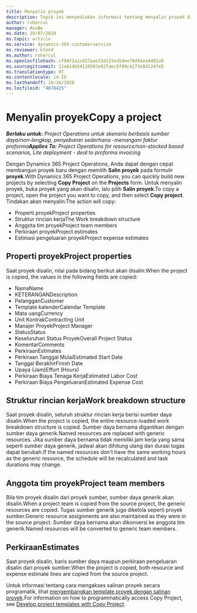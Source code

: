 ```yaml
---
title: Menyalin proyek
description: Topik ini menyediakan informasi tentang menyalin proyek di Dynamics 365 Project operations.
author: ruhercul
manager: AnnBe
ms.date: 10/07/2020
ms.topic: article
ms.service: dynamics-365-customerservice
ms.reviewer: kfend
ms.author: ruhercul
ms.openlocfilehash: cf80f2a1cd27aae33d123e45dee70d94ea4d01a9
ms.sourcegitcommit: 11a61db54119503e82faec5f99c4273e8d1247e5
ms.translationtype: HT
ms.contentlocale: id-ID
ms.lasthandoff: 10/16/2020
ms.locfileid: "4078425"
---
```

# <a name="copy-a-project"></a><span data-ttu-id="b0abf-103">Menyalin proyek</span><span class="sxs-lookup"><span data-stu-id="b0abf-103">Copy a project</span></span>

<span data-ttu-id="b0abf-104">_**Berlaku untuk:** Project Operations untuk skenario berbasis sumber daya/non-lengkap, penyebaran sederhana -menangani faktur proforma_</span><span class="sxs-lookup"><span data-stu-id="b0abf-104">_**Applies To:** Project Operations for resource/non-stocked based scenarios, Lite deployment - deal to proforma invoicing_</span></span>

<span data-ttu-id="b0abf-105">Dengan Dynamics 365 Project Operations, Anda dapat dengan cepat membangun proyek baru dengan memilih **Salin proyek** pada formulir **proyek**.</span><span class="sxs-lookup"><span data-stu-id="b0abf-105">With Dynamics 365 Project Operations, you can quickly build new projects by selecting **Copy Project** on the **Projects** form.</span></span> <span data-ttu-id="b0abf-106">Untuk menyalin proyek, buka proyek yang akan disalin, lalu pilih **Salin proyek**.</span><span class="sxs-lookup"><span data-stu-id="b0abf-106">To copy a project, open the project you want to copy, and then select **Copy project**.</span></span> <span data-ttu-id="b0abf-107">Tindakan akan menyalin:</span><span class="sxs-lookup"><span data-stu-id="b0abf-107">The action will copy:</span></span>

- <span data-ttu-id="b0abf-108">Properti proyek</span><span class="sxs-lookup"><span data-stu-id="b0abf-108">Project properties</span></span>
- <span data-ttu-id="b0abf-109">Struktur rincian kerja</span><span class="sxs-lookup"><span data-stu-id="b0abf-109">The Work breakdown structure</span></span>
- <span data-ttu-id="b0abf-110">Anggota tim proyek</span><span class="sxs-lookup"><span data-stu-id="b0abf-110">Project team members</span></span>
- <span data-ttu-id="b0abf-111">Perkiraan proyek</span><span class="sxs-lookup"><span data-stu-id="b0abf-111">Project estimates</span></span>
- <span data-ttu-id="b0abf-112">Estimasi pengeluaran proyek</span><span class="sxs-lookup"><span data-stu-id="b0abf-112">Project expense estimates</span></span>

## <a name="project-properties"></a><span data-ttu-id="b0abf-113">Properti proyek</span><span class="sxs-lookup"><span data-stu-id="b0abf-113">Project properties</span></span>

<span data-ttu-id="b0abf-114">Saat proyek disalin, nilai pada bidang berikut akan disalin:</span><span class="sxs-lookup"><span data-stu-id="b0abf-114">When the project is copied, the values in the following fields are copied:</span></span>

- <span data-ttu-id="b0abf-115">Nama</span><span class="sxs-lookup"><span data-stu-id="b0abf-115">Name</span></span>
- <span data-ttu-id="b0abf-116">KETERANGAN</span><span class="sxs-lookup"><span data-stu-id="b0abf-116">Description</span></span>
- <span data-ttu-id="b0abf-117">Pelanggan</span><span class="sxs-lookup"><span data-stu-id="b0abf-117">Customer</span></span>
- <span data-ttu-id="b0abf-118">Template kalender</span><span class="sxs-lookup"><span data-stu-id="b0abf-118">Calendar Template</span></span>
- <span data-ttu-id="b0abf-119">Mata uang</span><span class="sxs-lookup"><span data-stu-id="b0abf-119">Currency</span></span>
- <span data-ttu-id="b0abf-120">Unit Kontrak</span><span class="sxs-lookup"><span data-stu-id="b0abf-120">Contracting Unit</span></span>
- <span data-ttu-id="b0abf-121">Manajer Proyek</span><span class="sxs-lookup"><span data-stu-id="b0abf-121">Project Manager</span></span>
- <span data-ttu-id="b0abf-122">Status</span><span class="sxs-lookup"><span data-stu-id="b0abf-122">Status</span></span>
- <span data-ttu-id="b0abf-123">Keseluruhan Status Proyek</span><span class="sxs-lookup"><span data-stu-id="b0abf-123">Overall Project Status</span></span>
- <span data-ttu-id="b0abf-124">Komentar</span><span class="sxs-lookup"><span data-stu-id="b0abf-124">Comments</span></span>
- <span data-ttu-id="b0abf-125">Perkiraan</span><span class="sxs-lookup"><span data-stu-id="b0abf-125">Estimates</span></span>
- <span data-ttu-id="b0abf-126">Perkiraan Tanggal Mulai</span><span class="sxs-lookup"><span data-stu-id="b0abf-126">Estimated Start Date</span></span>
- <span data-ttu-id="b0abf-127">Tanggal Berakhir</span><span class="sxs-lookup"><span data-stu-id="b0abf-127">Finish Date</span></span>
- <span data-ttu-id="b0abf-128">Upaya (Jam)</span><span class="sxs-lookup"><span data-stu-id="b0abf-128">Effort (Hours)</span></span>
- <span data-ttu-id="b0abf-129">Perkiraan Biaya Tenaga Kerja</span><span class="sxs-lookup"><span data-stu-id="b0abf-129">Estimated Labor Cost</span></span>
- <span data-ttu-id="b0abf-130">Perkiraan Biaya Pengeluaran</span><span class="sxs-lookup"><span data-stu-id="b0abf-130">Estimated Expense Cost</span></span>

## <a name="work-breakdown-structure"></a><span data-ttu-id="b0abf-131">Struktur rincian kerja</span><span class="sxs-lookup"><span data-stu-id="b0abf-131">Work breakdown structure</span></span>

<span data-ttu-id="b0abf-132">Saat proyek disalin, seluruh struktur rincian kerja berisi sumber daya disalin.</span><span class="sxs-lookup"><span data-stu-id="b0abf-132">When the project is copied, the entire resource-loaded work breakdown structure is copied.</span></span> <span data-ttu-id="b0abf-133">Sumber daya bernama digantikan dengan sumber daya generik.</span><span class="sxs-lookup"><span data-stu-id="b0abf-133">Named resources are replaced with generic resources.</span></span> <span data-ttu-id="b0abf-134">Jika sumber daya bernama tidak memiliki jam kerja yang sama seperti sumber daya generik, jadwal akan dihitung ulang dan durasi tugas dapat berubah.</span><span class="sxs-lookup"><span data-stu-id="b0abf-134">If the named resources don't have the same working hours as the generic resource, the schedule will be recalculated and task durations may change.</span></span>

## <a name="project-team-members"></a><span data-ttu-id="b0abf-135">Anggota tim proyek</span><span class="sxs-lookup"><span data-stu-id="b0abf-135">Project team members</span></span>

<span data-ttu-id="b0abf-136">Bila tim proyek disalin dari proyek sumber, sumber daya generik akan disalin.</span><span class="sxs-lookup"><span data-stu-id="b0abf-136">When a project team is copied from the source project, the generic resources are copied.</span></span> <span data-ttu-id="b0abf-137">Tugas sumber generik juga dikelola seperti proyek sumber.</span><span class="sxs-lookup"><span data-stu-id="b0abf-137">Generic resource assignments are also maintained as they were in the source project.</span></span> <span data-ttu-id="b0abf-138">Sumber daya bernama akan dikonversi ke anggota tim generik.</span><span class="sxs-lookup"><span data-stu-id="b0abf-138">Named resources will be converted to generic team members.</span></span>

## <a name="estimates"></a><span data-ttu-id="b0abf-139">Perkiraan</span><span class="sxs-lookup"><span data-stu-id="b0abf-139">Estimates</span></span>

<span data-ttu-id="b0abf-140">Saat proyek disalin, baris sumber daya maupun perkiraan pengeluaran disalin dari proyek sumber.</span><span class="sxs-lookup"><span data-stu-id="b0abf-140">When the project is copied, both resource and expense estimate lines are copied from the source project.</span></span> 

<span data-ttu-id="b0abf-141">Untuk informasi tentang cara mengakses salinan proyek secara programatik, lihat [mengembangkan template proyek dengan salinan proyek](dev-copy-project.md).</span><span class="sxs-lookup"><span data-stu-id="b0abf-141">For information on how to programmatically access Copy Project, see [Develop project templates with Copy Project](dev-copy-project.md).</span></span>
